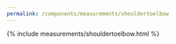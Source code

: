 ```yaml
---
permalink: /components/measurements/shouldertoelbow
---
```

{% include measurements/shouldertoelbow.html %}
